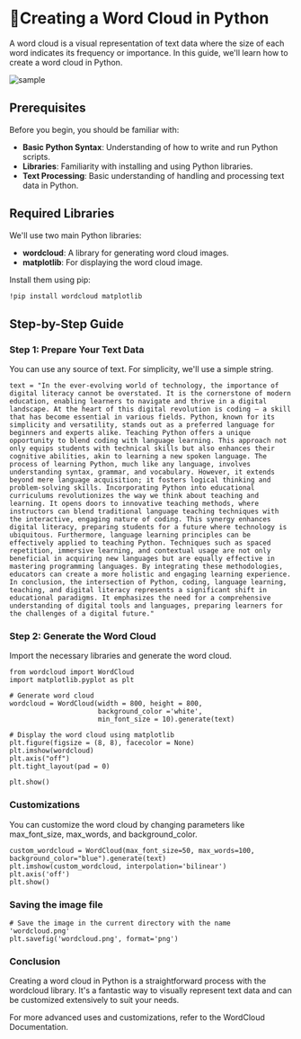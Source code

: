 # 🌱Creating a Word Cloud in Python

A word cloud is a visual representation of text data where the size of each word indicates its frequency or importance. In this guide, we'll learn how to create a word cloud in Python.

![sample](https://github.com/MK316/Spring2024/blob/main/DLTESOL/data/WC04.png)
## Prerequisites

Before you begin, you should be familiar with:

- **Basic Python Syntax**: Understanding of how to write and run Python scripts.
- **Libraries**: Familiarity with installing and using Python libraries.
- **Text Processing**: Basic understanding of handling and processing text data in Python.

## Required Libraries

We'll use two main Python libraries:

- **wordcloud**: A library for generating word cloud images.
- **matplotlib**: For displaying the word cloud image.

Install them using pip:

```bash
!pip install wordcloud matplotlib
```
## Step-by-Step Guide
### Step 1: Prepare Your Text Data
You can use any source of text. For simplicity, we'll use a simple string.

```
text = "In the ever-evolving world of technology, the importance of digital literacy cannot be overstated. It is the cornerstone of modern education, enabling learners to navigate and thrive in a digital landscape. At the heart of this digital revolution is coding – a skill that has become essential in various fields. Python, known for its simplicity and versatility, stands out as a preferred language for beginners and experts alike. Teaching Python offers a unique opportunity to blend coding with language learning. This approach not only equips students with technical skills but also enhances their cognitive abilities, akin to learning a new spoken language. The process of learning Python, much like any language, involves understanding syntax, grammar, and vocabulary. However, it extends beyond mere language acquisition; it fosters logical thinking and problem-solving skills. Incorporating Python into educational curriculums revolutionizes the way we think about teaching and learning. It opens doors to innovative teaching methods, where instructors can blend traditional language teaching techniques with the interactive, engaging nature of coding. This synergy enhances digital literacy, preparing students for a future where technology is ubiquitous. Furthermore, language learning principles can be effectively applied to teaching Python. Techniques such as spaced repetition, immersive learning, and contextual usage are not only beneficial in acquiring new languages but are equally effective in mastering programming languages. By integrating these methodologies, educators can create a more holistic and engaging learning experience. In conclusion, the intersection of Python, coding, language learning, teaching, and digital literacy represents a significant shift in educational paradigms. It emphasizes the need for a comprehensive understanding of digital tools and languages, preparing learners for the challenges of a digital future."
```

### Step 2: Generate the Word Cloud
Import the necessary libraries and generate the word cloud.

```
from wordcloud import WordCloud
import matplotlib.pyplot as plt

# Generate word cloud
wordcloud = WordCloud(width = 800, height = 800, 
                      background_color ='white', 
                      min_font_size = 10).generate(text)

# Display the word cloud using matplotlib
plt.figure(figsize = (8, 8), facecolor = None) 
plt.imshow(wordcloud) 
plt.axis("off") 
plt.tight_layout(pad = 0) 
  
plt.show()
```
### Customizations
You can customize the word cloud by changing parameters like max_font_size, max_words, and background_color.

```
custom_wordcloud = WordCloud(max_font_size=50, max_words=100, background_color="blue").generate(text)
plt.imshow(custom_wordcloud, interpolation='bilinear')
plt.axis('off')
plt.show()
```

### Saving the image file

```
# Save the image in the current directory with the name 'wordcloud.png'
plt.savefig('wordcloud.png', format='png')
```
### Conclusion
Creating a word cloud in Python is a straightforward process with the wordcloud library. It's a fantastic way to visually represent text data and can be customized extensively to suit your needs.

For more advanced uses and customizations, refer to the WordCloud Documentation.
